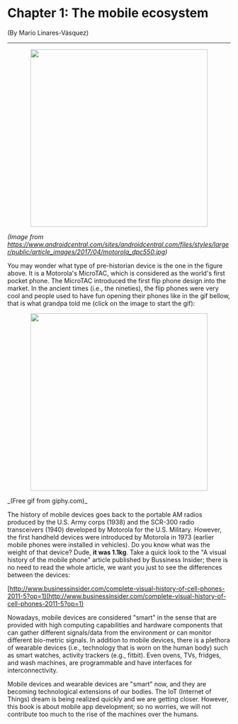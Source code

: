 # Chapter 1: The mobile ecosystem


\(By Mario Linares-Vásquez\)

---

<p align="center">
<img width="400" src="https://www.androidcentral.com/sites/androidcentral.com/files/styles/larger/public/article_images/2017/04/motorola_dpc550.jpg"/>
</p>

_(Image from https://www.androidcentral.com/sites/androidcentral.com/files/styles/larger/public/article_images/2017/04/motorola_dpc550.jpg)_


You may wonder what type of pre-historian device is the one in the  figure above. It is a Motorola's MicroTAC, which is considered as the world's first pocket phone. The MicroTAC introduced the first flip phone design into the market. In the ancient times (i.e., the nineties), the flip phones were very cool and people used to have fun opening their phones like in the gif bellow, that is what grandpa told me (click on the image to start the gif):

<p>
<p align="center">
<img width="400" src="https://media.giphy.com/media/e27Tja7A7A7GE/giphy.gif">
</p>
_(Free gif from giphy.com)_

The history of mobile devices goes back to the portable AM radios produced by the U.S. Army corps (1938) and the SCR-300 radio transceivers (1940) developed by Motorola for the U.S. Military. However, the first handheld devices were introduced by Motorola in 1973 (earlier mobile phones were installed in vehicles). Do you know what was the weight of that device? Dude, **it was 1.1kg**.
Take a quick look to the "A visual history of the mobile phone" article published by Bussiness Insider; there is no need to read the whole article, we want you just to see the differences between the devices:

[http://www.businessinsider.com/complete-visual-history-of-cell-phones-2011-5?op=1](http://www.businessinsider.com/complete-visual-history-of-cell-phones-2011-5?op=1)

Nowadays, mobile devices are considered "smart" in the sense that are provided with high computing capabilities and hardware components that can gather different signals/data from the environment or can monitor different bio-metric signals. In addition to mobile devices, there is a plethora of wearable devices (i.e., technology that is worn on the human body) such as smart watches, activity trackers (e.g., fitbit). Even ovens, TVs, fridges, and wash machines, are programmable and have interfaces for interconnectivity.

Mobile devices and wearable devices are "smart" now, and they are becoming technological extensions of our bodies. The IoT (Internet of Things) dream is being realized quickly and we are getting closer. However, this book is about mobile app development; so no worries, we will not contribute too much to the rise of the machines over the humans.
